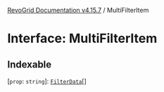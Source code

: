 [RevoGrid Documentation v4.15.7](README.md) / MultiFilterItem

# Interface: MultiFilterItem

## Indexable

 \[`prop`: `string`\]: [`FilterData`](Interface.FilterData.md)[]
